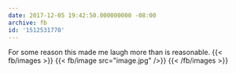 ```yaml
---
date: 2017-12-05 19:42:50.000000000 -08:00
archive: fb
id: '1512531770'
---
```


For some reason this made me laugh more than is reasonable.
{{< fb/images >}}
{{< fb/image src="image.jpg" />}}
{{< /fb/images >}}
